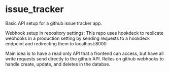 # issue_tracker

Basic API setup for a github issue tracker app. 

Webhook setup in repository settings: 
This repo uses hookdeck to replicate webhooks in a production setting by sending requests to a hookdeck endpoint and redirecting them to localhost:8000

Main idea is to have a read only API that a frontend can access, but have all write requests send directly to the github API.
Relies on github webhooks to handle create, update, and deletes in the databse.
